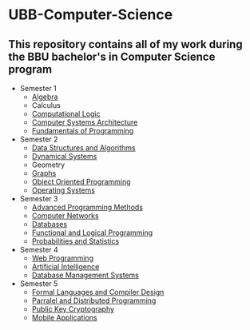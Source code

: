 # UBB-Computer-Science

## This repository contains all of my work during the BBU bachelor's in Computer Science program

- Semester 1
  * [Algebra](Semester-1/ALGEBRA)
  * Calculus
  * [Computational Logic](Semester-1/LOGIC)
  * [Computer Systems Architecture](Semester-1/ASC)
  * [Fundamentals of Programming](Semester-1/FP)
- Semester 2
  * [Data Structures and Algorithms](Semester-2/DSA)
  * [Dynamical Systems](Semester-2/DynamicalSystems)
  * Geometry
  * [Graphs](Semester-2/GRAPHS)
  * [Object Oriented Programming](Semester-2/OOP)
  * [Operating Systems](Semester-2/OS)
- Semester 3
  * [Advanced Programming Methods](Semester-3/MAP)
  * [Computer Networks](Semester-3/ComputerNetworks)
  * [Databases](Semester-3/DB)
  * [Functional and Logical Programming](Semester-3/PLF)
  * [Probabilities and Statistics](Semester-3/PS)
- Semester 4
  * [Web Programming](Semester-4/WEB)
  * [Artificial Intelligence](Semester-4/AI)
  * [Database Management Systems](Semester-4/DBMS)
- Semester 5
  * [Formal Languages and Compiler Design](Semester-5/FLCD)
  * [Parralel and Distributed Programming](Semester-5/PDP)
  * [Public Key Cryptography](Semester-5/PKC)
  * [Mobile Applications](Semester-5/MA)
